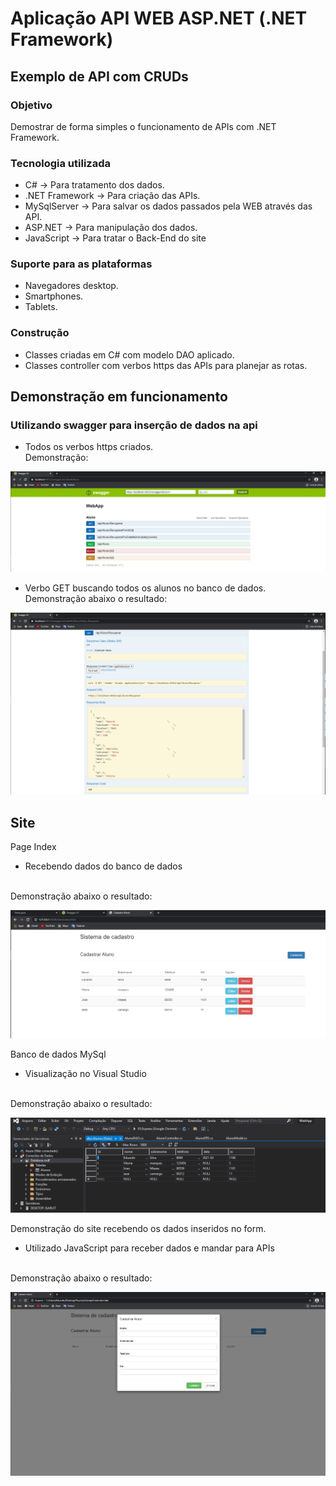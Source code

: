 # Aplicação API WEB ASP.NET (.NET Framework)

## Exemplo de API com CRUDs

### Objetivo
Demostrar de forma simples o funcionamento de APIs com .NET Framework.

### Tecnologia utilizada
* C# -> Para tratamento dos dados.
* .NET Framework -> Para criação das APIs.
* MySqlServer -> Para salvar os dados passados pela WEB através das API.
* ASP.NET -> Para manipulação dos dados.
* JavaScript -> Para tratar o Back-End do site

### Suporte para as plataformas
* Navegadores desktop.
* Smartphones.
* Tablets.

### Construção
* Classes criadas em C# com modelo DAO aplicado.
* Classes controller com verbos https das APIs para planejar as rotas.


## Demonstração em funcionamento

### Utilizando swagger para inserção de dados na api
* Todos os verbos https criados.
</br>Demonstração:

![api](https://github.com/SayansED/aplicacao_web_api/blob/master/Site/Imagens/AppWebApi/swaggerIndex.png)

* Verbo GET buscando todos os alunos no banco de dados.
</br>Demonstração abaixo o resultado:

![api get](https://github.com/SayansED/aplicacao_web_api/blob/master/Site/Imagens/AppWebApi/swaggerRecuperar.png)


## Site 
Page Index
* Recebendo dados do banco de dados

</br>Demonstração abaixo o resultado:

![site](https://github.com/SayansED/aplicacao_web_api/blob/master/Site/Imagens/Site/Index.png)


Banco de dados MySql
* Visualização no Visual Studio

</br>Demonstração abaixo o resultado:

![site](https://github.com/SayansED/aplicacao_web_api/blob/master/Site/Imagens/AppWebApi/BDSite.png)


Demonstração do site recebendo os dados inseridos no form.
* Utilizado JavaScript para receber dados e mandar para APIs

</br>Demonstração abaixo o resultado:

![site](https://github.com/SayansED/aplicacao_web_api/blob/master/Site/Imagens/Site/indexCadastrar.png)
